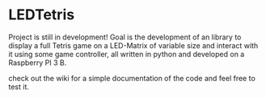 # LEDTetris
Project is still in development!
Goal is the development of an library to display a full Tetris game on a LED-Matrix of variable size and interact with it using some game controller, all written in python and developed on a Raspberry PI 3 B.  

check out the wiki for a simple documentation of the code and feel free to test it.
